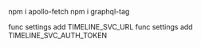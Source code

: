 npm i apollo-fetch
npm i graphql-tag

func settings add TIMELINE_SVC_URL 
func settings add TIMELINE_SVC_AUTH_TOKEN 
